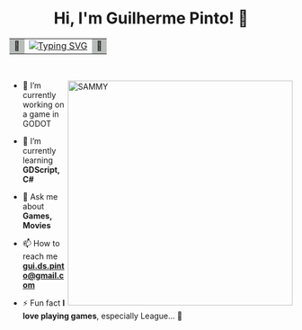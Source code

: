 <style>
    .nintendo-colors {
        background: #b9bdba
    }
</style>

<h1 align="center">Hi, I'm Guilherme Pinto! 🫡</h1>
<div align="center">
    <table>
    <tr>
        <td class="nintendo-colors">👾</td>
        <td align="center">
        <a href="https://git.io/typing-svg">
            <img src="https://readme-typing-svg.demolab.com?font=Silkscreen&size=26&duration=3500&pause=500&color=028451&center=true&vCenter=true&width=600&height=100&lines=+Informatics+Engineering+Student;An+aspiring+game+developer;A+frontend+enthusiast" alt="Typing SVG" />
        </a>
        </td>
        <td class="nintendo-colors">👾</td>
    </tr>
    </table>
</div>

<p>&nbsp;</p>

<img align="right" alt="SAMMY" width="400" src="https://media.giphy.com/media/xkYkgcptz3OmI/giphy.gif?cid=790b7611onhgzz8tmktepieb0jv8koz2q7iq2hq066hll6sj&ep=v1_gifs_search&rid=giphy.gif&ct=g">

- 🔭 I’m currently working on a game in GODOT

- 🌱 I’m currently learning **GDScript, C#**

- 💬 Ask me about **Games, Movies**

- 📫 How to reach me **gui.ds.pinto@gmail.com**

- ⚡ Fun fact **I love playing games**, especially League... 🫥
 